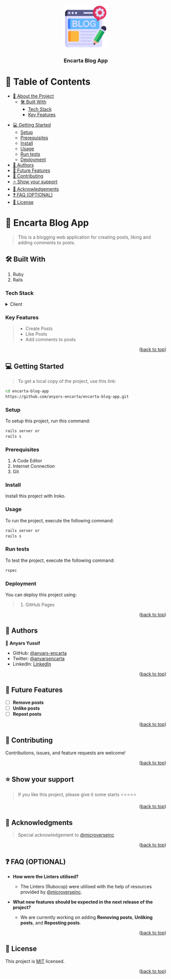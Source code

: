 <a name="readme-top"></a>

<div align="center">

 <!-- LOGO -->

  <img src="./app/assets/images/blog_icon.png" alt="logo" width="140"  height="auto" />
  <br/>

<!-- MAIN HEADING -->

  <h3><b>Encarta Blog App</b></h3>

</div>

<!-- TABLE OF CONTENTS -->
# 📗 Table of Contents

- [📖 About the Project](#about-project)
  - [🛠 Built With](#built-with)
    - [Tech Stack](#tech-stack)
    - [Key Features](#key-features)
<!-- - [🚀 Live Demo](#live-demo) -->
- [💻 Getting Started](#getting-started)
  - [Setup](#setup)
  - [Prerequisites](#prerequisites)
  - [Install](#install)
  - [Usage](#usage)
  - [Run tests](#run-tests)
  - [Deployment](#deployment)
- [👥 Authors](#authors)
- [🔭 Future Features](#future-features)
- [🤝 Contributing](#contributing)
- [⭐️ Show your support](#support)
- [🙏 Acknowledgements](#acknowledgements)
- [❓ FAQ (OPTIONAL)](#faq)
- [📝 License](#license)

<!-- INTRO -->
# 📖 Encarta Blog App <a name="about-project"></a>

> This is a blogging web application for creating posts, liking and adding comments to posts.

## 🛠 Built With <a name="built-with"></a>
1. Ruby
2. Rails

### Tech Stack <a name="tech-stack"></a>

<details>
  <summary>Client</summary>
  <ul>
    <li><a href="https://www.ruby-lang.org/en/">Ruby</a></li>
    <li><a href="https://rubyonrails.org/">Rails</a></li>
  </ul>
</details>

<!-- Features -->

### Key Features <a name="key-features"></a>

> - Create Posts
> - Like Posts
> - Add comments to posts

<p align="right">(<a href="#readme-top">back to top</a>)</p>

<!-- LIVE DEMO -->

<!-- LIVE DEMO

> Watch a [live](https://drive.google.com/file/d/1rmMfFVYVAEQK2mTYbXm5zQzk_RflE3Zw/view?usp=sharing) demo of the project. -->

<!-- <p align="right">(<a href="#readme-top">back to top</a>)</p> -->

<!-- GETTING STARTED -->

## 💻 Getting Started <a name="getting-started"></a>

> To get a local copy of the project, use this link:
> 
```sh
cd encarta-blog-app
https://github.com/anyars-encarta/encarta-blog-app.git
```

<!-- SETUP -->
### Setup

To setup this project, run this command:

```sh
rails server or 
rails s
```
### Prerequisites

1. A Code Editor
2. Internet Connection
3. Git

<!-- INSTALL -->
### Install

Install this project with Iroko.

### Usage

To run the project, execute the following command:

```sh
rails server or 
rails s
```
### Run tests
To test the project, execute the following command:
```sh
rspec
```
### Deployment

You can deploy this project using:
>1.  GitHub Pages

<p align="right">(<a href="#readme-top">back to top</a>)</p>

<!-- AUTHORS -->
## 👥 Authors <a name="authors"></a>

👤 **Anyars Yussif**

- GitHub: [@anyars-encarta](https://github.com/anyars-encarta)
- Twitter: [@anyarsencarta](https://twitter.com/anyarsencarta)
- LinkedIn: [LinkedIn](https://www.linkedin.com/in/anyars-yussif/)

<p align="right">(<a href="#readme-top">back to top</a>)</p>

## 🔭 Future Features <a name="future-features"></a>

- [ ] **Remove posts**
- [ ] **Unlike posts**
- [ ] **Repost posts**

<p align="right">(<a href="#readme-top">back to top</a>)</p>

<!-- CONTRIBUTION -->
## 🤝 Contributing <a name="contributing"></a>

Contributions, issues, and feature requests are welcome!

<p align="right">(<a href="#readme-top">back to top</a>)</p>

<!--SUPPORT -->

## ⭐️ Show your support <a name="support"></a>

> If you like this project, please give it some starts ⭐️⭐️⭐️⭐️⭐️

<p align="right">(<a href="#readme-top">back to top</a>)</p>

<!-- ACKNOWLEDGEMENTS -->
## 🙏 Acknowledgments <a name="acknowledgements"></a>

> Special acknowledgement to [@microverseinc](https://github.com/microverseinc)

<p align="right">(<a href="#readme-top">back to top</a>)</p>

<!-- FAQS -->
## ❓ FAQ (OPTIONAL) <a name="faq"></a>

- **How were the Linters utilised?**

  - The Linters (Rubocop) were utilised with the help of resources provided by [@microverseinc](https://github.com/microverseinc).

- **What new features should be expected in the next release of the project?**

  - We are currently working on adding **Removing posts**, **Unliking posts**, and **Reposting posts**.

<p align="right">(<a href="#readme-top">back to top</a>)</p>

<!-- LICENSE -->

## 📝 License <a name="license"></a>

This project is [MIT](./LICENSE) licensed.

<p align="right">(<a href="#readme-top">back to top</a>)</p>
